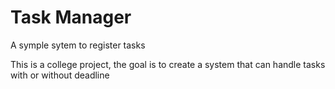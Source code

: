 # Task Manager
A symple sytem to register tasks

This is a college project, the goal is to create a system that can handle tasks with or without deadline
